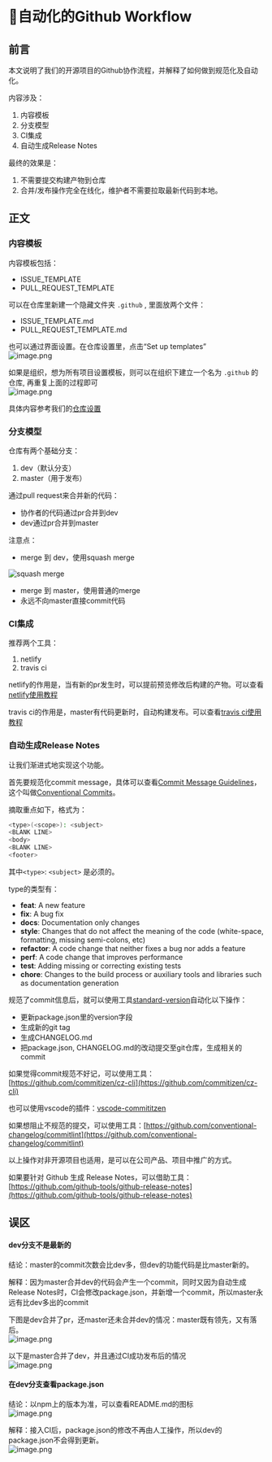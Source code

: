 # 🤖自动化的Github Workflow

## 前言
本文说明了我们的开源项目的Github协作流程，并解释了如何做到规范化及自动化。

内容涉及：

1. 内容模板
1. 分支模型
1. CI集成
1. 自动生成Release Notes

最终的效果是：

1. 不需要提交构建产物到仓库
1. 合并/发布操作完全在线化，维护者不需要拉取最新代码到本地。

## 正文
### 内容模板
内容模板包括：

- ISSUE_TEMPLATE
- PULL_REQUEST_TEMPLATE

可以在仓库里新建一个隐藏文件夹 `.github` , 里面放两个文件：

- ISSUE_TEMPLATE.md
- PULL_REQUEST_TEMPLATE.md

也可以通过界面设置。在仓库设置里，点击“Set up templates”<br />
![image.png](https://tva1.sinaimg.cn/large/006y8mN6gy1g6m5ffbcrjj315g0qndkv.jpg)

如果是组织，想为所有项目设置模板，则可以在组织下建立一个名为 `.github` 的仓库, 再重复上面的过程即可<br />
![image.png](https://tva1.sinaimg.cn/large/006y8mN6gy1g6m5fp1qonj310e0ngq6b.jpg)

具体内容参考我们的[仓库设置](https://github.com/FEMessage/.github)

### 分支模型
仓库有两个基础分支：

1. dev（默认分支）
1. master（用于发布）

通过pull request来合并新的代码：

- 协作者的代码通过pr合并到dev
- dev通过pr合并到master

注意点：

- merge 到 dev，使用squash merge

![squash merge](https://cdn.nlark.com/yuque/0/2019/png/160590/1560580837435-bbfbe99e-afd7-413f-a69c-6773c313056f.png)

- merge 到 master，使用普通的merge
- 永远不向master直接commit代码



### CI集成
推荐两个工具：

1. netlify
1. travis ci

netlify的作用是，当有新的pr发生时，可以提前预览修改后构建的产物。可以查看[netlify使用教程](https://github.com/levy9527/blog/issues/4)

travis ci的作用是，master有代码更新时，自动构建发布。可以查看[travis ci使用教程](https://github.com/levy9527/blog/issues/1)

### 自动生成Release Notes
让我们渐进式地实现这个功能。

首先要规范化commit message，具体可以查看[Commit Message Guidelines](https://github.com/angular/angular.js/blob/master/DEVELOPERS.md#commits)，这个叫做[Conventional Commits](https://www.conventionalcommits.org/en/v1.0.0-beta.4/)。

摘取重点如下，格式为：

```sh
<type>(<scope>): <subject>
<BLANK LINE>
<body>
<BLANK LINE>
<footer>
```

其中`<type>`: `<subject>` 是必须的。

type的类型有：

- **feat**: A new feature
- **fix**: A bug fix
- **docs**: Documentation only changes
- **style**: Changes that do not affect the meaning of the code (white-space, formatting, missing semi-colons, etc)
- **refactor**: A code change that neither fixes a bug nor adds a feature
- **perf**: A code change that improves performance
- **test**: Adding missing or correcting existing tests
- **chore**: Changes to the build process or auxiliary tools and libraries such as documentation generation

规范了commit信息后，就可以使用工具[standard-version](https://github.com/conventional-changelog/standard-version)自动化以下操作：

- 更新package.json里的version字段
- 生成新的git tag
- 生成CHANGELOG.md
- 把package.json, CHANGELOG.md的改动提交至git仓库，生成相关的commit

如果觉得commit规范不好记，可以使用工具：[https://github.com/commitizen/cz-cli](https://github.com/commitizen/cz-cli)

也可以使用vscode的插件：[vscode-commititzen](https://marketplace.visualstudio.com/itemdetails?itemName=KnisterPeter.vscode-commitizen)

如果想阻止不规范的提交，可以使用工具：[https://github.com/conventional-changelog/commitlint](https://github.com/conventional-changelog/commitlint)

以上操作对非开源项目也适用，是可以在公司产品、项目中推广的方式。

如果要针对 Github 生成 Release Notes，可以借助工具：[https://github.com/github-tools/github-release-notes](https://github.com/github-tools/github-release-notes)

## 误区
#### dev分支不是最新的
结论：master的commit次数会比dev多，但dev的功能代码是比master新的。

解释：因为master合并dev的代码会产生一个commit，同时又因为自动生成Release Notes时，CI会修改package.json，并新增一个commit，所以master永远有比dev多出的commit

下图是dev合并了pr，还master还未合并dev的情况：master既有领先，又有落后。<br />![image.png](https://tva1.sinaimg.cn/large/006y8mN6gy1g6m5gyru0uj315g05jabe.jpg)

以下是master合并了dev，并且通过CI成功发布后的情况<br />![image.png](https://tva1.sinaimg.cn/large/006y8mN6gy1g6m5h8bb75j315g054aba.jpg)
#### 在dev分支查看package.json
结论：以npm上的版本为准，可以查看README.md的图标<br />![image.png](https://tva1.sinaimg.cn/large/006y8mN6gy1g6m5hft89hj315g07j0tm.jpg)

解释：接入CI后，package.json的修改不再由人工操作，所以dev的package.json不会得到更新。<br />![image.png](https://tva1.sinaimg.cn/large/006y8mN6gy1g6m5hjt1pqj315g0ietc9.jpg)

